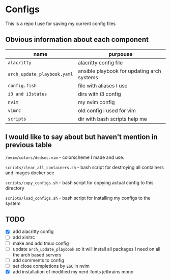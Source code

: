 # Configs

This is a repo I use for saving my current config files

## Obvious information about each component

| name                          | purpouse                                      |
| ----------------------------- | --------------------------------------------- |
| `alacritty`                   | alacritty config file                         |
| `arch_update_playbook.yaml`   | ansible playbook for updating arch systems    |
| `config.fish`                 | file with aliases I use                       |
| `i3 and i3status`             | dirs with i3 config                           |
| `nvim`                        | my nvim config                                |
| `vimrc`                       | old config i used for vim                     |
| `scripts`                     | dir with bash scripts help me                 |

## I would like to say about but haven't mention in previous table

`/nvim/colors/dedsec.vim` - colorscheme I made and use. 

`scripts/clear_all_containers.sh` - bash script for destroying all containers and images docker see

`scripts/copy_configs.sh` - bash script for copying actual config to this directory

`scripts/load_configs.sh` - bash script for installing my configs to the system

## TODO

- [x] add alacritty config
- [ ] add xinitrc
- [ ] make and add tmux config
- [ ] update `arch_update_playbook` so it will install all packages I need on all the arch based servers
- [ ] add comments to config
- [ ] set close completions by `ESC` in nvim
- [x] add installation of modified my nerd-fonts jetbrains mono
